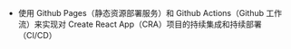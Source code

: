 -  使用 Github Pages（静态资源部署服务）和 Github Actions（Github 工作流）来实现对 Create React App（CRA）项目的持续集成和持续部署（CI/CD）  